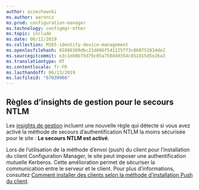 ```yaml
---
author: aczechowski
ms.author: aaroncz
ms.prod: configuration-manager
ms.technology: configmgr-other
ms.topic: include
ms.date: 06/12/2019
ms.collection: M365-identity-device-management
ms.openlocfilehash: 65800309dbc21d606f541225ff3c860751834de2
ms.sourcegitcommit: e3c1eb0b75d79c05a750d49354c851d15d5e26a3
ms.translationtype: HT
ms.contentlocale: fr-FR
ms.lasthandoff: 06/13/2019
ms.locfileid: "67039966"
---
```

## <a name="bkmk_ntlm"></a> Règles d’insights de gestion pour le secours NTLM

<!--4572953-->

Les [insights de gestion](/sccm/core/servers/manage/management-insights) incluent une nouvelle règle qui détecte si vous avez activé la méthode de secours d’authentification NTLM la moins sécurisée pour le site : **Le secours NTLM est activé**.

Lors de l’utilisation de la méthode d’envoi (push) du client pour l’installation du client Configuration Manager, le site peut imposer une authentification mutuelle Kerberos. Cette amélioration permet de sécuriser la communication entre le serveur et le client. Pour plus d’informations, consultez [Comment installer des clients selon la méthode d’installation Push du client](/sccm/core/clients/deploy/deploy-clients-to-windows-computers#BKMK_ClientPush).

